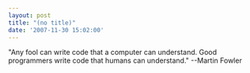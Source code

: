 ```yaml
---
layout: post
title: "(no title)"
date: '2007-11-30 15:02:00'
---
```


"Any fool can write code that a computer can understand. Good programmers write code that humans can understand." --Martin Fowler